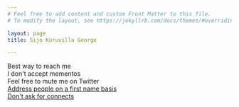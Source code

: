 ```yaml
---
# Feel free to add content and custom Front Matter to this file.
# To modify the layout, see https://jekyllrb.com/docs/themes/#overriding-theme-defaults

layout: page
title: Sijo Kuruvilla George

---
```

Best way to reach me <br>
I don't accept mementos <br>
Feel free to mute me on Twitter <br>
[Address people on a first name basis](https://www.sijokuruvilla.in/firstnames/) <br>
[Don't ask for connects](https://www.sijokuruvilla.in/connects/)